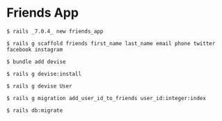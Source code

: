 # Friends App

```shell
$ rails _7.0.4_ new friends_app
```

```shell
$ rails g scaffold friends first_name last_name email phone twitter facebook instagram
```

```shell
$ bundle add devise
```

```shell
$ rails g devise:install
```

```shell
$ rails g devise User
```

```shell
$ rails g migration add_user_id_to_friends user_id:integer:index
```

```shell
$ rails db:migrate
```



